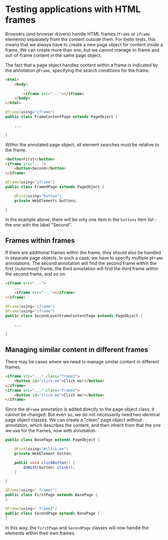 # Testing applications with HTML frames

Browsers (and browser drivers) handle HTML frames (`frame` or `iframe` elements) separately from the content outside them.
For ibello tests, this means that we always have to create a new page object for content inside a frame. We can create more than one,
but we cannot manage in-frame and out-of-frame content in the same page object.

The fact that a page object handles content within a frame is indicated by the annotation `@Frame`, specifying the search conditions for the frame.

```html
<html>	
	<body>
		...
		<iframe src="..."></iframe>
	</body>	
</html>
```

```java
@Frame(using="iframe")
public class FrameContentPage extends PageObject {

	...

}
```
Within the annotated page object, all element searches must be relative to the frame.

```html
<button>First</button>
<iframe src="...">
	<button>Second</button>
</iframe>
```

```java
@Frame(using="iframe")
public class FramedPage extends PageObject {

	@Find(using="button")
	private WebElements buttons;

}
```

In the example above, there will be only one item in the `buttons` item list - the one with the label "Second".

## Frames within frames

If there are additional frames within the frame, they should also be handled in separate page objects. In such a case, we have to specify multiple `@Frame` annotations. The second annotation will find the second frame within the first (outermost) frame, the third annotation will find the third frame within the second frame, and so on.

```html
<iframe src="...">
	...
	<iframe src="..."></iframe>
</iframe>
```

```java
@Frame(using="iframe")
@Frame(using="iframe")
public class SecondLevelFrameContentPage extends PageObject {

	...

}
```

## Managing similar content in different frames

There may be cases where we need to manage similar content in different frames.

```html
<iframe src="..." class="frame1">
	<button id="click-me">Click me!</button>
</iframe>
<iframe src="..." class="frame2">
	<button id="click-me">Click me!</button>
</iframe>
```

Since the `@Frame` annotation is added directly to the page object class, it cannot be changed. But even so, we do not necessarily need two identical
page object classes. We can create a "clean" page object without annotation, which describes the content, and then inherit from that the one we use for the frames, now with annotation.

```java
public class BasePage extends PageObject {

	@Find(using="#click-me")
	private WebElement button;

	public void clickButton() {
		doWith(button).click();
	}

}

@Frame(using=".frame1")
public class FirstPage extends BasePage {
}

@Frame(using=".frame2")
public class SecondPage extends BasePage {
}

```
In this way, the `FirstPage` and `SecondPage` classes will now handle the elements within their own frames.
